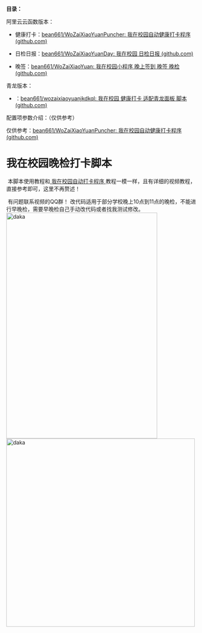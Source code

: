 **目录：**

阿里云云函数版本：

* 健康打卡：[bean661/WoZaiXiaoYuanPuncher: 我在校园自动健康打卡程序 (github.com)](https://github.com/bean661/WoZaiXiaoYuanPuncher)
* 日检日报：[bean661/WoZaiXiaoYuanDay: 我在校园 日检日报 (github.com)](https://github.com/bean661/WoZaiXiaoYuanDay)

* 晚签：[bean661/WoZaiXiaoYuan: 我在校园小程序 晚上签到 晚签 晚检 (github.com)](https://github.com/bean661/WoZaiXiaoYuan)

青龙版本：

* ：[bean661/wozaixiaoyuanjkdkql: 我在校园 健康打卡 适配青龙面板 脚本 (github.com)](https://github.com/bean661/wozaixiaoyuanjkdkql)

配置项参数介绍：（仅供参考）

仅供参考：[bean661/WoZaiXiaoYuanPuncher: 我在校园自动健康打卡程序 (github.com)](https://github.com/bean661/WoZaiXiaoYuanPuncher)



# 我在校园晚检打卡脚本

​		本脚本使用教程和[ 我在校园自动打卡程序 ](https://github.com/bean661/WoZaiXiaoYuanPuncher)教程一模一样，且有详细的视频教程，直接参考即可，这里不再赘述！

​		有问题联系视频的QQ群！ 
改代码适用于部分学校晚上10点到11点的晚检，不能进行早晚检，需要早晚检自己手动改代码或者找我测试修改。
<img src="https://gitee.com/Bean6560/images/raw/master/typora/QQ%E5%9B%BE%E7%89%8720220311233502.jpg" width="400px" height="600px" alt="daka" align=center>
<img src="https://gitee.com/Bean6560/images/raw/master/typora/QQ%E5%9B%BE%E7%89%8720220417221246.jpg" width="500px" height="500px" alt="daka" align=center>
